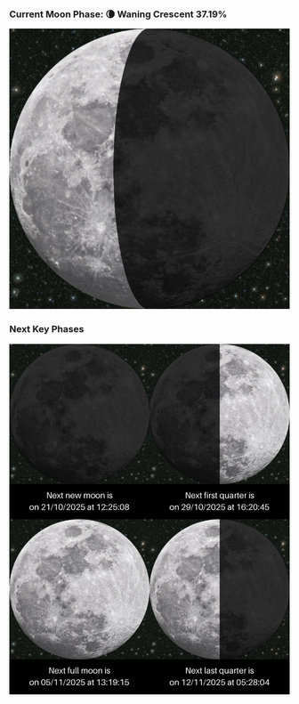 ### Current Moon Phase: 🌘 Waning Crescent 37.19%
![Moon Phase](moonphase.png)
### Next Key Phases
![Gallery](gallery.png)